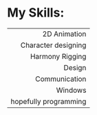 # My Skills:

|                       |
| --------------------: |
|          2D Animation |
|   Character designing |
|       Harmony Rigging |
|                Design |
|         Communication |
|               Windows |
| hopefully programming |
